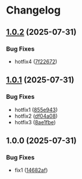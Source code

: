 # Changelog

## [1.0.2](https://github.com/fabiomnk/release-please-test/compare/package-v1.0.1...package-v1.0.2) (2025-07-31)


### Bug Fixes

* hotfix4 ([7f22672](https://github.com/fabiomnk/release-please-test/commit/7f22672aee465ba38bc2d4e56805a02e5bfb24b4))

## [1.0.1](https://github.com/fabiomnk/release-please-test/compare/package-v1.0.0...package-v1.0.1) (2025-07-31)


### Bug Fixes

* hotfix1 ([855e943](https://github.com/fabiomnk/release-please-test/commit/855e9436b5f338544b0b6b3837f5cb3f56c03369))
* hotfix2 ([df04a08](https://github.com/fabiomnk/release-please-test/commit/df04a0846b2981ef51dffc36163cd35f5b14d971))
* hotfix3 ([8ae1fbe](https://github.com/fabiomnk/release-please-test/commit/8ae1fbed6164b8be691e6688efa949b2ad90a908))

## 1.0.0 (2025-07-31)


### Bug Fixes

* fix1 ([14682af](https://github.com/fabiomnk/release-please-test/commit/14682afa973bb863fd019389abbafd5200382df5))
